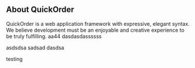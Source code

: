 ## About QuickOrder

QuickOrder is a web application framework with expressive, elegant syntax. We believe development must be an enjoyable and creative experience to be truly fulfilling.
aa44
dasdasdassssss

asdsdsa
sadsad
dasdsa

testing